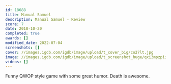 ```yaml
---
id: 18688
title: Manual Samuel
description: Manual Samuel - Review
score: 7
date: 2018-10-20
completed: true
awards: []
modified_date: 2022-07-04
screenshots: []
cover: //images.igdb.com/igdb/image/upload/t_cover_big/co27lt.jpg
image: //images.igdb.com/igdb/image/upload/t_screenshot_huge/qxi3mpzpiiwx4f6pbspw.jpg
videos: []
---
```

Funny QWOP style game with some great humor. Death is awesome.